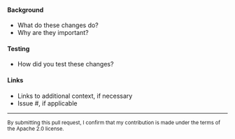 
#### Background
* What do these changes do? 
* Why are they important?

#### Testing
* How did you test these changes?

#### Links
* Links to additional context, if necessary
* Issue #, if applicable

---
<sub>
By submitting this pull request, I confirm that my contribution is made under the terms of the Apache 2.0 license.
</sub>